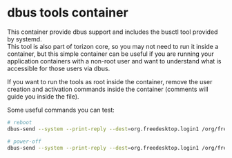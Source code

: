 # dbus tools container

This container provide dbus support and includes the busctl tool provided by systemd.  
This tool is also part of torizon core, so you may not need to run it inside a container, but this simple container can be useful if you are running your application containers with a non-root user and want to understand what is accessible for those users via dbus.  

If you want to run the tools as root inside the container, remove the user creation and activation commands inside the container (comments will guide you inside the file).  

Some useful commands you can test:

``` bash
# reboot
dbus-send --system --print-reply --dest=org.freedesktop.login1 /org/freedesktop/login1 "org.freedesktop.login1.Manager.Reboot" boolean:true

# power-off
dbus-send --system --print-reply --dest=org.freedesktop.login1 /org/freedesktop/login1 "org.freedesktop.login1.Manager.PowerOff" boolean:true
```